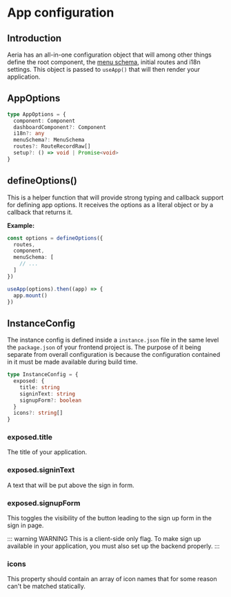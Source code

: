 # App configuration

## Introduction

Aeria has an all-in-one configuration object that will among other things define the root component, the [menu schema](/aeria-ui/menu-schema), initial routes and i18n settings. This object is passed to `useApp()` that will then render your application.

## AppOptions

```typescript
type AppOptions = {
  component: Component
  dashboardComponent?: Component
  i18n?: any
  menuSchema?: MenuSchema
  routes?: RouteRecordRaw[]
  setup?: () => void | Promise<void>
}
```

## defineOptions()

This is a helper function that will provide strong typing and callback support for defining app options. It receives the options as a literal object or by a callback that returns it.

**Example:**

```typescript
const options = defineOptions({
  routes,
  component,
  menuSchema: [
    // ...
  ]
})

useApp(options).then((app) => {
  app.mount()
})
```

## InstanceConfig

The instance config is defined inside a `instance.json` file in the same level the `package.json` of your frontend project is. The purpose of it being separate from overall configuration is because the configuration contained in it must be made available during build time.

```typescript
type InstanceConfig = {
  exposed: {
    title: string
    signinText: string
    signupForm?: boolean
  }
  icons?: string[]
}
```

### exposed.title <Badge type="tip" text="string" />

The title of your application.

### exposed.signinText <Badge type="tip" text="string" />

A text that will be put above the sign in form.

### exposed.signupForm <Badge type="tip" text="boolean" />

This toggles the visibility of the button leading to the sign up form in the
sign in page.

::: warning WARNING
This is a client-side only flag. To make sign up available in your application,
you must also set up the backend properly.
:::

### icons <Badge type="tip" text="string[]" />

This property should contain an array of icon names that for some reason can't be matched statically.
